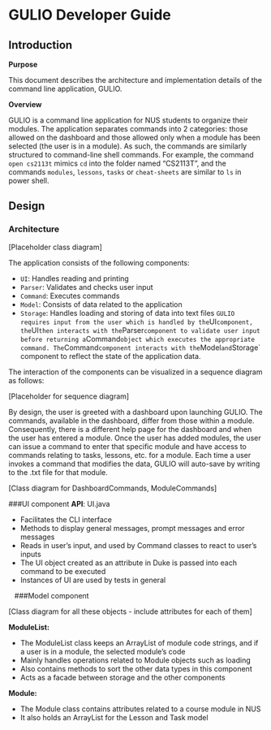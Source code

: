 # GULIO Developer Guide

## Introduction

**Purpose**

This document describes the architecture and implementation details of the command line application, GULIO.

**Overview**

GULIO is a command line application for NUS students to organize their modules. The application separates commands into 2 categories: those allowed on the dashboard and those allowed only when a module has been selected (the user is in a module). As such, the commands are similarly structured to command-line shell commands. For example, the command `open cs2113t` mimics `cd` into the folder named “CS2113T”, and the commands `modules`, `lessons`, `tasks` or `cheat-sheets` are similar to `ls` in power shell.

## Design

### Architecture

[Placeholder class diagram]

The application consists of the following components:
* `UI`: Handles reading and printing
* `Parser`: Validates and checks user input
* `Command`: Executes commands
* `Model`: Consists of data related to the application
* `Storage`: Handles loading and storing of data into text files
`
GULIO requires input from the user which is handled by the `UI` component, the `UI` then interacts with the `Parser` component to validate user input before returning a `Command` object which executes the appropriate command. The `Command` component interacts with the `Model` and `Storage` component to reflect the state of the application data.

The interaction of the components can be visualized in a sequence diagram as follows:

[Placeholder for sequence diagram]

By design, the user is greeted with a dashboard upon launching GULIO. The commands, available in the dashboard, differ from those within a module. Consequently, there is a different help page for the dashboard and when the user has entered a module. Once the user has added modules, the user can issue a command to enter that specific module and have access to commands relating to tasks, lessons, etc. for a module. Each time a user invokes a command that modifies the data, GULIO will auto-save by writing to the .txt file for that module.

[Class diagram for DashboardCommands, ModuleCommands]

###UI component
**API**: UI.java

* Facilitates the CLI interface
* Methods to display general messages, prompt messages and error messages
* Reads in user’s input, and used by Command classes to react to user’s inputs
* The UI object created as an attribute in Duke is passed into each command to be executed
* Instances of UI are used by tests in general

&nbsp;&nbsp;
###Model component

[Class diagram for all these objects - include attributes for each of them]

**ModuleList:**
* The ModuleList class keeps an ArrayList of module code strings, 
  and if a user is in a module, the selected module’s code
* Mainly handles operations related to Module objects such as loading
* Also contains methods to sort the other data types in this component
* Acts as a facade between storage and the other components

**Module:**
* The Module class contains attributes related to a course module in NUS
* It also holds an ArrayList for the Lesson and Task model
